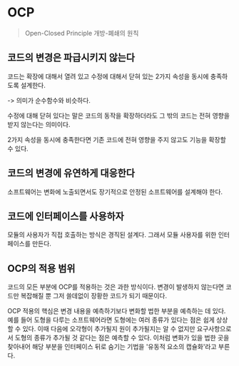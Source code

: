 # OCP

> Open-Closed Principle
> 개방-폐쇄의 원칙

## 코드의 변경은 파급시키지 않는다

코드는 확장에 대해서 열려 있고 수정에 대해서 닫혀 있는 2가지 속성을 동시에 충족하도록 설계한다.

-> 의미가 순수함수와 비슷하다.

수정에 대해 닫혀 있다는 말은 코드의 동작을 확장하더라도 그 밖의 코드는 전혀 영향을 받지 않는다는 의미이다.

2가지 속성을 동시에 충족한다면 기존 코드에 전혀 영향을 주지 않고도 기능을 확장할 수 있다.

## 코드의 변경에 유연하게 대응한다

소프트웨어는 변화에 노출되면서도 장기적으로 안정된 소프트웨어를 설계해야 한다.

## 코드에 인터페이스를 사용하자

모듈의 사용자가 직접 호출하는 방식은 경직된 설계다.
그래서 모듈 사용자를 위한 인터페이스를 만든다.

## OCP의 적용 범위

코드의 모든 부분에 OCP를 적용하는 것은 과한 방식이다.
변경이 발생하지 않는다면 코드만 복잡해질 뿐 그저 쓸데없이 장황한 코드가 되기 때문이다.

OCP 적용의 핵심은 변경 내용을 예측하기보다 변화할 법한 부분을 예측하는 데 있다. 예를 들어 도형을 다루는 소프트웨어라면 도형에는 여러 종류가 있다는 점은 쉽게 상상할 수 있다. 이때 다음에 오각형이 추가될지 원이 추가될지는 알 수 없지만 요구사항으로서 도형의 종류가 추가될 것 같다는 점은 예측할 수 있다. 이처럼 변화가 있을 법한 곳을 찾아내어 해당 부분을 인터페이스 뒤로 숨기는 기법을 '유동적 요소의 캡슐화'라고 부른다.
